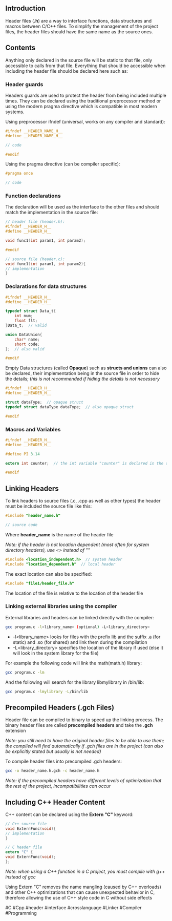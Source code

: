 ## Introduction
Header files (**.h**) are a way to interface functions, data structures and macros between C/C++ files.
To simplify the management of the project files, the header files should have the same name as the source ones.
## Contents
Anything only declared in the source file will be static to that file, only accessible to calls from that file.
Everything that should be accessible when including the header file should be declared here such as:
### Header guards
Headers guards are used to protect the header from being included multiple times.
They can be declared using the traditional preprocessor method or using the modern pragma directive which is compatible in most modern systems.

Using preprocessor ifndef (universal, works on any compiler and standard):
```C
#ifndef __HEADER_NAME_H__
#define __HEADER_NAME_H__

// code

#endif
```

Using the pragma directive (can be compiler specific):
```C
#pragma once

// code
```
### Function declarations
The declaration will be used as the interface to the other files and should match the implementation in the source file:
```C
// header file (header.h):
#ifndef __HEADER_H__
#define __HEADER_H__

void func1(int param1, int param2);

#endif

// source file (header.c):
void func1(int param1, int param2){
// implementation
}
```
### Declarations for data structures
```C
#ifndef __HEADER_H__
#define __HEADER_H__

typedef struct Data_t{
	int num;
	float flt;
}Data_t;  // valid

union DataUnion{
	char* name;
	short code;
};  // also valid

#endif
```

Empty Data structures (called **Opaque**) such as **structs and unions** can also be declared, their implementation being in the source file in order to hide the details; *this is not recommended if hiding the details is not necessary*
```C
#ifndef __HEADER_H__
#define __HEADER_H__

struct dataType;  // opaque struct
typedef struct dataType dataType;  // also opaque struct

#endif
```
### Macros and Variables
```C
#ifndef __HEADER_H__
#define __HEADER_H__

#define PI 3.14

extern int counter;  // the int variable "counter" is declared in the source file

#endif
```
## Linking Headers
To link headers to source files (.c, .cpp as well as other types) the header must be included the source file like this:
```C
#include "header_name.h"

// source code
```
Where **header_name** is the name of the header file

*Note: if the header is not location dependent (most often for system directory headers), use <> instead of ""*
```C
#include <location_independent.h>  // system header
#include "location_dependent.h"  // local header
```
The exact location can also be specified:
```C
#include "file1/header_file.h"
```
The location of the file is relative to the location of the header file
### Linking external libraries using the compiler
External libraries and headers can be linked directly with the compiler:
```bash
gcc program.c -l<library_name> (optional) -L<library_directory>
```
- -l<library_name> looks for files with the prefix lib and the suffix .a (for static) and .so (for shared) and link them during the compilation
- -L<library_directory> specifies the location of the library if used (else it will look in the system library for the file)

For example the following code will link the math(math.h) library:
```bash
gcc program.c -lm
```

And the following will search for the library libmylibrary in /bin/lib:
```bash
gcc program.c -lmylibrary -L/bin/lib
```
## Precompiled Headers (.gch Files)
Header file can be compiled to binary to speed up the linking process.
The binary header files are called **precompiled headers** and take the **.gch** extension

*Note: you still need to have the original header files to be able to use them; the compiled will find automatically if .gch files are in the project (can also be explicitly stated but usually is not needed)*

To compile header files into precompiled .gch headers:
```bash
gcc -o header_name.h.gch -c header_name.h
```
*Note: if the precompiled headers have different levels of optimization that the rest of the project, incompatibilities can occur*
## Including C++ Header Content
C++ content can be declared using the **Extern "C"** keyword:
```Cpp
// C++ source file
void ExternFunc(void){
// implementation
}
```
```C
// C header file
extern "C" {
void ExternFunc(void);
};
```
*Note: when using a C++ function in a C project, you must compile with g++ instead of gcc*

Using Extern "C" removes the name mangling (caused by C++ overloads) and other C++ optimizations that can cause unexpected behavior in C, therefore allowing the use of C++ style code in C without side effects

#C #Cpp #header #interface #crosslanguage #Linker #Compiler #Programming
